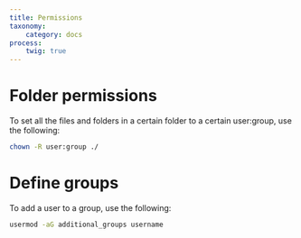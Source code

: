 ```yaml
---
title: Permissions
taxonomy:
    category: docs
process:
	twig: true
---
```


# Folder permissions
To set all the files and folders in a certain folder to a certain user:group, use the following:
```bash
chown -R user:group ./
```

# Define groups
To add a user to a group, use the following:
```bash
usermod -aG additional_groups username
```
